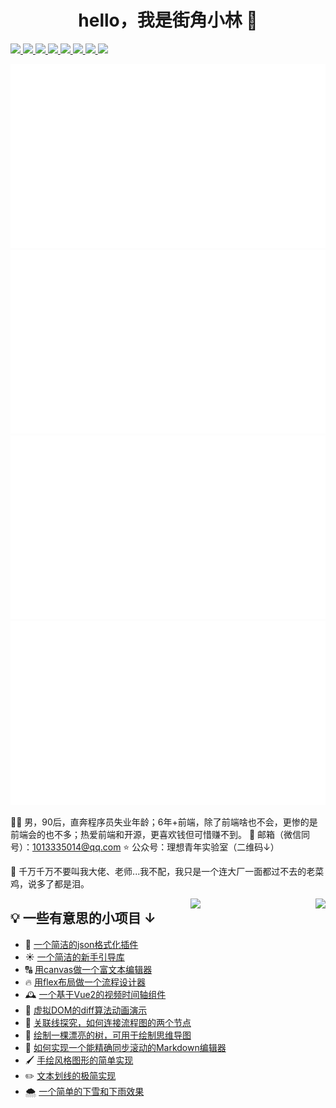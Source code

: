 <h1 align="center">hello，我是街角小林 👋</h1>

<p>
    <a href="https://github.com/wanglin2">
        <img src="https://img.shields.io/github/stars/wanglin2?affiliations=OWNER&color=%23ffe411&label=github%20stars&logo=github&logoColor=%23fffFF&style=flat" />
    </a>
    <a href="https://juejin.cn/user/325111170756279">
        <img src="https://img.shields.io/badge/%E6%8E%98%E9%87%91-%E4%BC%98%E7%A7%80%E4%BD%9C%E8%80%85-%231e80ff" />
    </a>
    <a href="https://segmentfault.com/u/jiejiaoxiaolin/articles">
        <img src="https://img.shields.io/badge/%E6%80%9D%E5%90%A6-Top%20Writer-%2300965e" />
    </a>
    <a href="https://www.zhihu.com/people/wang-lin-49-43-65">
        <img src="https://img.shields.io/badge/%E7%9F%A5%E4%B9%8E-%E5%B0%8F%E9%80%8F%E6%98%8E-%23056de8" />
    </a>
    <a href="https://blog.csdn.net/sinat_33488770?type=blog">
        <img src="https://img.shields.io/badge/CSDN-%E6%B2%A1%E6%8E%92%E5%90%8D-%23fc5531" />
    </a>
    <a href="https://bbs.huaweicloud.com/community/usersnew/id_1666353952883753">
        <img src="https://img.shields.io/badge/%E5%8D%8E%E4%B8%BA%E4%BA%91-%E4%BA%91%E4%BA%AB%E4%B8%93%E5%AE%B6-%23c7000b" />
    </a>
    <a href="https://developer.aliyun.com/profile/expert/b4yftxgi3elg4">
        <img src="https://img.shields.io/badge/%E9%98%BF%E9%87%8C%E4%BA%91-%E4%B8%93%E5%AE%B6%E5%8D%9A%E4%B8%BB-%23ff6a00" />
    </a>
    <a href="http://lxqnsys.com/">
        <img src="https://img.shields.io/badge/%E4%B8%AA%E4%BA%BA%E7%BD%91%E7%AB%99-%E7%90%86%E6%83%B3%E9%9D%92%E5%B9%B4%E5%AE%9E%E9%AA%8C%E5%AE%A4-%23F5EB4B" />
    </a>
</p>

<div align="center">
    <a href="https://github.com/jstrieb/github-stats#gh-dark-mode-only">
        <img src="https://github.com/wanglin2/github-stats/blob/master/generated/overview.svg#gh-dark-mode-only" />
        <img src="https://github.com/wanglin2/github-stats/blob/master/generated/languages.svg#gh-dark-mode-only" />
    </a>
    <a href="https://github.com/jstrieb/github-stats#gh-light-mode-only">
        <img src="https://github.com/wanglin2/github-stats/blob/master/generated/overview.svg#gh-dark-mode-only#gh-light-mode-only" />
        <img src="https://github.com/wanglin2/github-stats/blob/master/generated/languages.svg#gh-dark-mode-only#gh-light-mode-only" />
    </a>
</div>

👨‍💻 男，90后，直奔程序员失业年龄；6年+前端，除了前端啥也不会，更惨的是前端会的也不多；热爱前端和开源，更喜欢钱但可惜赚不到。 📧 邮箱（微信同号）：1013335014@qq.com ⭐ 公众号：理想青年实验室（二维码↓）

🏢 千万千万不要叫我大佬、老师...我不配，我只是一个连大厂一面都过不去的老菜鸡，说多了都是泪。

<img align="right" src="http://assets.lxqnsys.com/WechatIMG875%20%284%29.png" />

<img align="right"  src="http://assets.lxqnsys.com/%E5%8D%83%E5%BA%93%E7%BD%91_%E7%BC%96%E7%A8%8B%E7%A8%8B%E5%BA%8F%E5%91%98%E5%86%99%E4%BB%A3%E7%A0%81%E4%BA%BA%E7%89%A9_%E5%85%83%E7%B4%A0%E7%BC%96%E5%8F%B713134110.png" width="200" />

<h2>💡 一些有意思的小项目 ↓</h2>

<ul>
    
<li>🌙 <a href="https://github.com/wanglin2/json-tree-view">一个简洁的json格式化插件</a></li>
    
<li>☀️ <a href="https://github.com/wanglin2/simple-novice-guide">一个简洁的新手引导库</a></li>

<li>🔠 <a href="https://github.com/wanglin2/canvas-editor-demo">用canvas做一个富文本编辑器</a></li>

<li>🔥 <a href="https://github.com/wanglin2/simple-flow-chart">用flex布局做一个流程设计器</a></li>

<li>🕰️ <a href="https://github.com/wanglin2/VideoTimeLine">一个基于Vue2的视频时间轴组件</a></li>

<li>🔨 <a href="https://github.com/wanglin2/VNode_visualization">虚拟DOM的diff算法动画演示</a></li>

<li>🧵 <a href="https://github.com/wanglin2/AssociationLineDemo">关联线探究，如何连接流程图的两个节点</a></li>

<li>🌲 <a href="https://github.com/wanglin2/tree_layout">绘制一棵漂亮的树，可用于绘制思维导图</a></li>

<li>📃 <a href="https://github.com/wanglin2/markdown_editor_sync_scroll_demo">如何实现一个能精确同步滚动的Markdown编辑器</a></li>

<li>🖌️ <a href="https://github.com/wanglin2/handPaintedStyle">手绘风格图形的简单实现</a></li>

<li>✏️ <a href="https://github.com/wanglin2/textUnderline">文本划线的极简实现</a></li>

<li>🌨️ <a href="https://github.com/wanglin2/snow">一个简单的下雪和下雨效果</a></li>
  
</ul>
 


